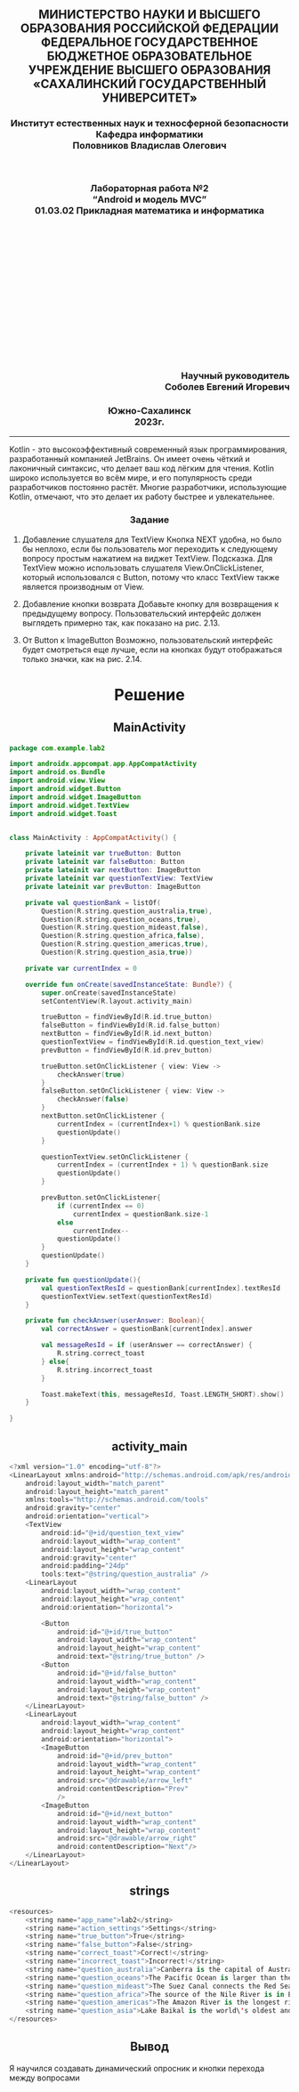 <h2 align="center">  МИНИСТЕРСТВО НАУКИ И ВЫСШЕГО ОБРАЗОВАНИЯ РОССИЙСКОЙ ФЕДЕРАЦИИ ФЕДЕРАЛЬНОЕ ГОСУДАРСТВЕННОЕ БЮДЖЕТНОЕ ОБРАЗОВАТЕЛЬНОЕ УЧРЕЖДЕНИЕ ВЫСШЕГО ОБРАЗОВАНИЯ «САХАЛИНСКИЙ ГОСУДАРСТВЕННЫЙ УНИВЕРСИТЕТ» </h2>
<div align="center">
<h3>Институт естественных наук и техносферной безопасности
<br>
Кафедра информатики
<br>
Половников Владислав Олегович</h3>

<br>
<h3>Лабораторная работа №2
<br>
“Android и модель MVC”
<br>
01.03.02 Прикладная математика и информатика</h3>
<br>
<br>
<br>
<br>
<br>
<br>
<br>
<br>
<br>
<br>
<br>
<br>
<br>
<br>
<h3 align="right">Научный руководитель
<br>
Соболев Евгений Игоревич
</h3>

<h3 align="center">Южно-Сахалинск
<br>
2023г.
</h3>
<hr>
</div>
<p>
Kotlin - это высокоэффективный современный язык программирования, разработанный компанией JetBrains. Он имеет очень чёткий и лаконичный синтаксис, что делает ваш код лёгким для чтения. Kotlin широко используется во всём мире, и его популярность среди разработчиков постоянно растёт. Многие разработчики, использующие Kotlin, отмечают, что это делает их работу быстрее и увлекательнее.
</p>

<h3 align="center">Задание</h3>

1. Добавление слушателя для TextView 
Кнопка NEXT удобна, но было бы неплохо, если бы пользователь мог переходить к следующему вопросу простым нажатием на виджет TextView. 
Подсказка. Для TextView можно использовать слушателя View.OnClickListener, который использовался с Button, потому что класс TextView также является производным от View.

2. Добавление кнопки возврата
Добавьте кнопку для возвращения к предыдущему вопросу. Пользовательский интерфейс должен выглядеть примерно так, как показано на рис. 2.13. 

3. От Button к ImageButton 
Возможно, пользовательский интерфейс будет смотреться еще лучше, если на кнопках будут отображаться только значки, как на рис. 2.14.




<h1 align="center">Решение</h2>
<h2 align="center">MainActivity</h2>

```kotlin
package com.example.lab2

import androidx.appcompat.app.AppCompatActivity
import android.os.Bundle
import android.view.View
import android.widget.Button
import android.widget.ImageButton
import android.widget.TextView
import android.widget.Toast


class MainActivity : AppCompatActivity() {

    private lateinit var trueButton: Button
    private lateinit var falseButton: Button
    private lateinit var nextButton: ImageButton
    private lateinit var questionTextView: TextView
    private lateinit var prevButton: ImageButton

    private val questionBank = listOf(
        Question(R.string.question_australia,true),
        Question(R.string.question_oceans,true),
        Question(R.string.question_mideast,false),
        Question(R.string.question_africa,false),
        Question(R.string.question_americas,true),
        Question(R.string.question_asia,true))

    private var currentIndex = 0

    override fun onCreate(savedInstanceState: Bundle?) {
        super.onCreate(savedInstanceState)
        setContentView(R.layout.activity_main)

        trueButton = findViewById(R.id.true_button)
        falseButton = findViewById(R.id.false_button)
        nextButton = findViewById(R.id.next_button)
        questionTextView = findViewById(R.id.question_text_view)
        prevButton = findViewById(R.id.prev_button)

        trueButton.setOnClickListener { view: View ->
            checkAnswer(true)
        }
        falseButton.setOnClickListener { view: View ->
            checkAnswer(false)
        }
        nextButton.setOnClickListener {
            currentIndex = (currentIndex+1) % questionBank.size
            questionUpdate()
        }

        questionTextView.setOnClickListener {
            currentIndex = (currentIndex + 1) % questionBank.size
            questionUpdate()
        }

        prevButton.setOnClickListener{
            if (currentIndex == 0)
                currentIndex = questionBank.size-1
            else
                currentIndex--
            questionUpdate()
        }
        questionUpdate()
    }

    private fun questionUpdate(){
        val questionTextResId = questionBank[currentIndex].textResId
        questionTextView.setText(questionTextResId)
    }

    private fun checkAnswer(userAnswer: Boolean){
        val correctAnswer = questionBank[currentIndex].answer

        val messageResId = if (userAnswer == correctAnswer) {
            R.string.correct_toast
        } else{
            R.string.incorrect_toast
        }

        Toast.makeText(this, messageResId, Toast.LENGTH_SHORT).show()
    }

}

```

<h2 align="center">activity_main</h2>

```kotlin
<?xml version="1.0" encoding="utf-8"?>
<LinearLayout xmlns:android="http://schemas.android.com/apk/res/android"
    android:layout_width="match_parent"
    android:layout_height="match_parent"
    xmlns:tools="http://schemas.android.com/tools"
    android:gravity="center"
    android:orientation="vertical">
    <TextView
        android:id="@+id/question_text_view"
        android:layout_width="wrap_content"
        android:layout_height="wrap_content"
        android:gravity="center"
        android:padding="24dp"
        tools:text="@string/question_australia" />
    <LinearLayout
        android:layout_width="wrap_content"
        android:layout_height="wrap_content"
        android:orientation="horizontal">

        <Button
            android:id="@+id/true_button"
            android:layout_width="wrap_content"
            android:layout_height="wrap_content"
            android:text="@string/true_button" />
        <Button
            android:id="@+id/false_button"
            android:layout_width="wrap_content"
            android:layout_height="wrap_content"
            android:text="@string/false_button" />
    </LinearLayout>
    <LinearLayout
        android:layout_width="wrap_content"
        android:layout_height="wrap_content"
        android:orientation="horizontal">
        <ImageButton
            android:id="@+id/prev_button"
            android:layout_width="wrap_content"
            android:layout_height="wrap_content"
            android:src="@drawable/arrow_left"
            android:contentDescription="Prev"
            />
        <ImageButton
            android:id="@+id/next_button"
            android:layout_width="wrap_content"
            android:layout_height="wrap_content"
            android:src="@drawable/arrow_right"
            android:contentDescription="Next"/>
    </LinearLayout>
</LinearLayout>

```


<h2 align="center">strings</h2>

```kotlin
<resources>
    <string name="app_name">lab2</string>
    <string name="action_settings">Settings</string>
    <string name="true_button">True</string>
    <string name="false_button">False</string>
    <string name="correct_toast">Correct!</string>
    <string name="incorrect_toast">Incorrect!</string>
    <string name="question_australia">Canberra is the capital of Australia.</string>
    <string name="question_oceans">The Pacific Ocean is larger than the Atlantic Ocean.</string>
    <string name="question_mideast">The Suez Canal connects the Red Sea and the Indian Ocean.</string>
    <string name="question_africa">The source of the Nile River is in Egypt.</string>
    <string name="question_americas">The Amazon River is the longest river in the Americas.</string>
    <string name="question_asia">Lake Baikal is the world\'s oldest and deepest freshwater lake.</string>
</resources>

```
<h2 align="center">Вывод</h2>
Я научился создавать динамический опросник и кнопки перехода между вопросами